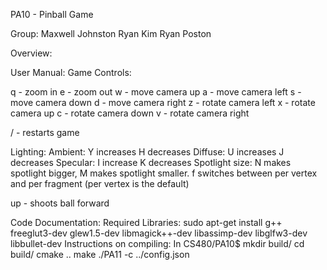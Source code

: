 PA10 - Pinball Game

Group:
Maxwell Johnston
Ryan Kim
Ryan Poston

Overview:


User Manual:
Game Controls:


q - zoom in
e - zoom out
w - move camera up
a - move camera left
s - move camera down
d - move camera right
z - rotate camera left
x - rotate camera up
c - rotate camera down
v - rotate camera right


/ - restarts game


Lighting:
Ambient: Y increases H decreases
Diffuse: U increases J decreases
Specular: I increase K decreases
Spotlight size: N makes spotlight bigger, M makes spotlight smaller.
f switches between per vertex and per fragment (per vertex is the default)

up - shoots ball forward




Code Documentation:
Required Libraries: sudo apt-get install g++ freeglut3-dev glew1.5-dev libmagick++-dev libassimp-dev libglfw3-dev libbullet-dev
Instructions on compiling: In CS480/PA10$
mkdir build/
cd build/
cmake ..
make
./PA11 -c ../config.json
